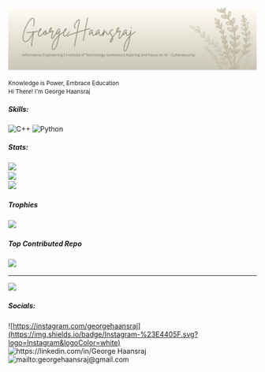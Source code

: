 ![George Haansraj](img/github_header_image.png)

<small>Knowledge is Power, Embrace Education</small>  
<small>Hi There! I'm George Haansraj</small>

##### Skills:
![C++](https://img.shields.io/badge/c++-%2300599C.svg?style=flat&logo=c%2B%2B&logoColor=white) ![Python](https://img.shields.io/badge/python-3670A0?style=flat&logo=python&logoColor=ffdd54)

##### Stats:
![](https://github-readme-stats.vercel.app/api?username=GeorgeHaansraj&theme=apprentice&hide_border=false&include_all_commits=false&count_private=false)<br/>
![](https://nirzak-streak-stats.vercel.app/?user=GeorgeHaansraj&theme=apprentice&hide_border=false)<br/>
![](https://github-readme-stats.vercel.app/api/top-langs/?username=GeorgeHaansraj&theme=apprentice&hide_border=false&include_all_commits=false&count_private=false&layout=compact)

##### Trophies
![](https://github-profile-trophy.vercel.app/?username=GeorgeHaansraj&theme=radical&no-frame=true&no-bg=true&margin-w=4)

##### Top Contributed Repo
![](https://github-contributor-stats.vercel.app/api?username=GeorgeHaansraj&limit=5&theme=apprentice&combine_all_yearly_contributions=true)

---
[![](https://visitcount.itsvg.in/api?id=GeorgeHaansraj&icon=5&color=12)](https://visitcount.itsvg.in)

##### Socials:
![https://instagram.com/georgehaansraj](https://img.shields.io/badge/Instagram-%23E4405F.svg?logo=Instagram&logoColor=white) ![https://linkedin.com/in/George Haansraj](https://img.shields.io/badge/LinkedIn-%230077B5.svg?logo=linkedin&logoColor=white) ![mailto:georgehaansraj@gmail.com](https://img.shields.io/badge/Email-D14836?logo=gmail&logoColor=white)